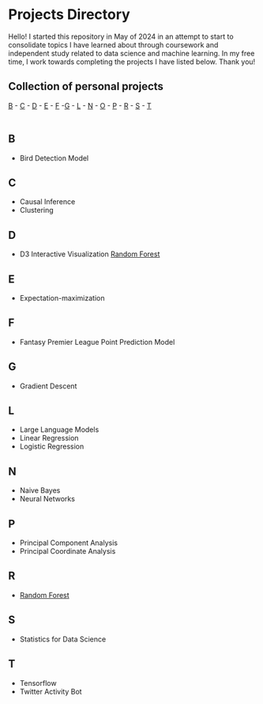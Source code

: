 # Projects Directory
Hello! I started this repository in May of 2024 in an attempt to start to consolidate topics I have learned about through coursework and independent study related to data science and machine learning. In my free time, I work towards completing the projects I have listed below. Thank you!

## Collection of personal projects 

[B](#b) - [C](#c) - [D](#d) - [E](#e) - [F](#f) -[G](#g) - [L](#l) - [N](#n) - [O](#o) - [P](#p) - [R](#r) - [S](#s) - [T](#t) 
<br>
<br>
## B <a id="b"></a>
- Bird Detection Model 

## C <a id="c"></a>
- Causal Inference
- Clustering

## D <a id="d"></a>
- D3 Interactive Visualization <a href="https://github.com/reedwrogers/Random-Forest/blob/main/Random%20Forest.ipynb">Random Forest</a>

## E <a id="e"></a>
- Expectation-maximization

## F <a id="f"></a>
- Fantasy Premier League Point Prediction Model

## G <a id="g"></a>
- Gradient Descent

## L <a id="l"></a>
- Large Language Models
- Linear Regression
- Logistic Regression

## N <a id="n"></a>
- Naive Bayes
- Neural Networks

## P <a id="p"></a>
- Principal Component Analysis
- Principal Coordinate Analysis

## R <a id="r"></a>
-  <a href="https://github.com/reedwrogers/Random-Forest/blob/main/Random%20Forest.ipynb">Random Forest</a>

## S <a id="s"></a>
-  Statistics for Data Science

## T <a id="t"></a>
- Tensorflow
- Twitter Activity Bot
